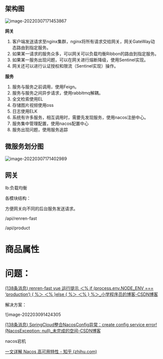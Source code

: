 ## 架构图

![image-20220307171453867](https://mynotepicbed.oss-cn-beijing.aliyuncs.com/img/image-20220307171453867.png)

**网关**

1. 客户端发送请求至nginx集群，nginx将所有请求交给网关，网关GateWay动态路由到指定服务。
2. 如果某一请求的服务众多，可以网关可以负载均衡Ribbon的路由到指定服务。
3. 如果某一服务出现问题，可以在网关进行熔断降级，使用Sentinel实现。
4. 网关还可以进行认证授权和限流（Sentinel实现）操作。

**服务**

1. 服务与服务之前调用，使用Feign。
2. 服务与服务之间异步请求，使用rabbitmq解耦。
3. 全文检索使用EL
4. 存储图片视频使用oss
5. 日志使用ELK
6. 系统有许多服务，相互调用时，需要先发现服务，使用nacos注册中心。
7. 服务集中管理配置，使用nacos配置中心
8. 服务出现问题，使用服务追踪

## 微服务划分图

![image-20220307171402989](https://mynotepicbed.oss-cn-beijing.aliyuncs.com/img/image-20220307171402989.png)













## 网关

lb:负载均衡



各模块结构：

方便网关向不同的后台服务发送请求。

/api/renren-fast  

/api/product  





# 商品属性



















# 问题：

[(138条消息) renren-fast vue 运行提示 ＜% if (process.env.NODE_ENV === ‘production‘) { %＞ ＜% }else { %＞ ＜% } %＞_小学程序员的博客-CSDN博客](https://blog.csdn.net/u011611479/article/details/107851852)

解决方案：

![image-202203091424305

[(138条消息) SpringCloud整合NacosConfig异常：create config service error! (NacosException: null)_未完成的空间-CSDN博客](https://blog.csdn.net/wk52525/article/details/88547069)

nacos宕机

[一文详解 Nacos 高可用特性 - 知乎 (zhihu.com)](https://zhuanlan.zhihu.com/p/344503468)
